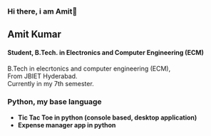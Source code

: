 ### Hi there, i am Amit👋

## Amit Kumar

#### Student, B.Tech. in Electronics and Computer Engineering (ECM)
B.Tech in elecrtonics and computer engineering (ECM),  
From JBIET Hyderabad.  
Currently in my 7th semester.  

### Python, my base language
- **Tic Tac Toe in python (console based, desktop application)**
- **Expense manager app in python**


